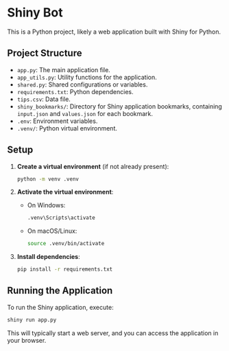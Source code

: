 # Shiny Bot

This is a Python project, likely a web application built with Shiny for Python.

## Project Structure

- `app.py`: The main application file.
- `app_utils.py`: Utility functions for the application.
- `shared.py`: Shared configurations or variables.
- `requirements.txt`: Python dependencies.
- `tips.csv`: Data file.
- `shiny_bookmarks/`: Directory for Shiny application bookmarks, containing `input.json` and `values.json` for each bookmark.
- `.env`: Environment variables.
- `.venv/`: Python virtual environment.

## Setup

1.  **Create a virtual environment** (if not already present):
    ```bash
    python -m venv .venv
    ```

2.  **Activate the virtual environment**:
    -   On Windows:
        ```bash
        .venv\Scripts\activate
        ```
    -   On macOS/Linux:
        ```bash
        source .venv/bin/activate
        ```

3.  **Install dependencies**:
    ```bash
    pip install -r requirements.txt
    ```

## Running the Application

To run the Shiny application, execute:

```bash
shiny run app.py
```

This will typically start a web server, and you can access the application in your browser.
